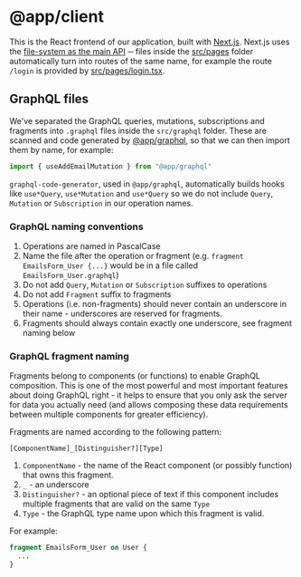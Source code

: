 # @app/client

This is the React frontend of our application, built with
[Next.js](https://nextjs.org/). Next.js uses the
[file-system as the main API](https://nextjs.org/docs#manual-setup) ─ files
inside the [src/pages](./src/pages) folder automatically turn into routes of the
same name, for example the route `/login` is provided by
[src/pages/login.tsx](src/pages/login.tsx).

## GraphQL files

We've separated the GraphQL queries, mutations, subscriptions and fragments into
`.graphql` files inside the `src/graphql` folder. These are scanned and code
generated by [@app/graphql](../graphql/README.md), so that we can then import
them by name, for example:

```ts
import { useAddEmailMutation } from "@app/graphql"
```

`graphql-code-generator`, used in `@app/graphql`, automatically builds hooks
like `use*Query`, `use*Mutation` and `use*Query` so we do not include `Query`,
`Mutation` or `Subscription` in our operation names.

### GraphQL naming conventions

1. Operations are named in PascalCase
2. Name the file after the operation or fragment (e.g.
   `fragment EmailsForm_User {...}` would be in a file called
   `EmailsForm_User.graphql`)
3. Do not add `Query`, `Mutation` or `Subscription` suffixes to operations
4. Do not add `Fragment` suffix to fragments
5. Operations (i.e. non-fragments) should never contain an underscore in their
   name - underscores are reserved for fragments.
6. Fragments should always contain exactly one underscore, see fragment naming
   below

### GraphQL fragment naming

Fragments belong to components (or functions) to enable GraphQL composition.
This is one of the most powerful and most important features about doing GraphQL
right - it helps to ensure that you only ask the server for data you actually
need (and allows composing these data requirements between multiple components
for greater efficiency).

Fragments are named according to the following pattern:

```
[ComponentName]_[Distinguisher?][Type]
```

1. `ComponentName` - the name of the React component (or possibly function) that
   owns this fragment.
2. `_` - an underscore
3. `Distinguisher?` - an optional piece of text if this component includes
   multiple fragments that are valid on the same `Type`
4. `Type` - the GraphQL type name upon which this fragment is valid.

For example:

```graphql
fragment EmailsForm_User on User {
  ...
}
```
